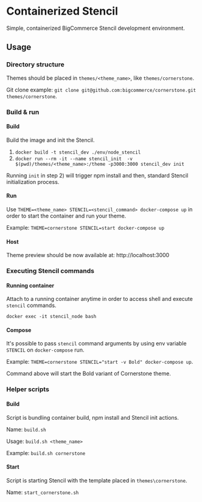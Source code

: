 # Containerized Stencil

Simple, containerized BigCommerce Stencil development environment.

## Usage

### Directory structure

Themes should be placed in `themes/<theme_name>`, like `themes/cornerstone`.

Git clone example: `git clone git@github.com:bigcommerce/cornerstone.git themes/cornerstone`.

### Build & run

#### Build

Build the image and init the Stencil.

1) `docker build -t stencil_dev ./env/node_stencil`
2) `docker run --rm -it --name stencil_init  -v $(pwd)/themes/<theme_name>:/theme -p3000:3000 stencil_dev init`

Running `init` in step 2) will trigger npm install and then, standard Stencil initialization process.

#### Run

Use `THEME=<theme_name> STENCIL=<stencil_command> docker-compose up` in order to start the container and run your theme. 

Example: `THEME=cornerstone STENCIL=start docker-compose up`

#### Host

Theme preview should be now available at: http://localhost:3000

### Executing Stencil commands

#### Running container

Attach to a running container anytime in order to access shell and execute `stencil` commands.

`docker exec -it stencil_node bash` 

#### Compose

It's possible to pass `stencil` command arguments by using env variable `STENCIL` on `docker-compose` run.

Example: `THEME=cornerstone STENCIL="start -v Bold" docker-compose up`.

Command above will start the Bold variant of Cornerstone theme.

### Helper scripts

#### Build

Script is bundling container build, npm install and Stencil init actions.

Name: `build.sh`

Usage: `build.sh <theme_name>`

Example: `build.sh cornerstone`

#### Start

Script is starting Stencil with the template placed in `themes\cornerstone`.

Name: `start_cornerstone.sh`
